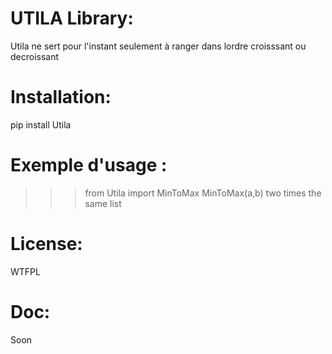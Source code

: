 UTILA Library:
==============
Utila ne sert pour l'instant seulement à ranger dans lordre croisssant ou decroissant

Installation:
=============
pip install Utila

Exemple d'usage :
=================
>>> from Utila import MinToMax
>>> MinToMax(a,b) two times the same list

License:
========
WTFPL

Doc:
====
Soon

